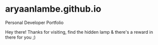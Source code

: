 # aryaanlambe.github.io
Personal Developer Portfolio

Hey there!
Thanks for visiting, find the hidden lamp & there's a reward in there for you ;)
